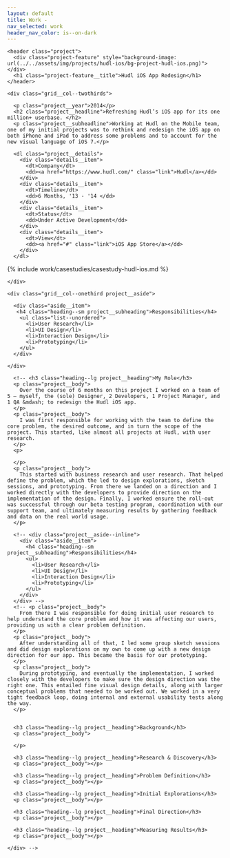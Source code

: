 ```yaml
---
layout: default
title: Work -
nav_selected: work
header_nav_color: is--on-dark
---
```



<div class="grid--maxwidth grid--outsidegutters">

  <div class="grid__row">

    <header class="project">
      <div class="project-feature" style="background-image: url(../../assets/img/projects/hudl-ios/bg-project-hudl-ios.png)"></div>
      <h1 class="project-feature__title">Hudl iOS App Redesign</h1>
    </header>
  
  </div>

</div>

<div class="grid--fullwidth project-content">

  <div class="grid--maxwidth grid--outsidegutters">
      
    <div class="grid__col--twothirds">

      <p class="project__year">2014</p>
      <h2 class="project__headline">Refreshing Hudl’s iOS app for its one million+ userbase. </h2>
      <p class="project__subheadline">Working at Hudl on the Mobile team, one of my initial projects was to rethink and redesign the iOS app on both iPhone and iPad to address some problems and to account for the new visual language of iOS 7.</p>

      <dl class="project__details">
        <div class="details__item">
          <dt>Company</dt>
          <dd><a href="https://www.hudl.com/" class="link">Hudl</a></dd>
        </div>
        <div class="details__item">
          <dt>Timeline</dt>
          <dd>6 Months, '13 - '14 </dd>
        </div>
        <div class="details__item">
          <dt>Status</dt>
          <dd>Under Active Development</dd>
        </div>
        <div class="details__item">
          <dt>View</dt>
          <dd><a href="#" class="link">iOS App Store</a></dd>
        </div>
      </dl>

<!-- 
  Article block needs to be left aligned. Any indentation breaks the Markdown parsing.
 -->
<article class="project__casestudy" markdown="1">

{% include work/casestudies/casestudy-hudl-ios.md %}

</article> 
    
    </div>

    <div class="grid__col--onethird project__aside">
          
      <div class="aside__item">
       <h4 class="heading--sm project__subheading">Responsibilities</h4>
        <ul class="list--unordered">
          <li>User Research</li>
          <li>UI Design</li>
          <li>Interaction Design</li>
          <li>Prototyping</li>
        </ul>
      </div>

    </div>         

      <!-- <h3 class="heading--lg project__heading">My Role</h3>
      <p class="project__body">
        Over the course of 6 months on this project I worked on a team of 5 — myself, the (sole) Designer, 2 Developers, 1 Project Manager, and 1 QA &mdash; to redesign the Hudl iOS app.
      </p> 
      <p class="project__body">
        I was first responsible for working with the team to define the core problem, the desired outcome, and in turn the scope of the project. This started, like almost all projects at Hudl, with user research. 
      </p>
      <p>
        
      </p>
      <p class="project__body">
        This started with business research and user research. That helped define the problem, which the led to design explorations, sketch sessions, and prototyping. From there we landed on a direction and I worked directly with the developers to provide direction on the implementation of the design. Finally, I worked ensure the roll-out was successful through our beta testing program, coordination with our support team, and ultimately measuring results by gathering feedback and data on the real world usage.
      </p>

      <!-- <div class="project__aside--inline">
        <div class="aside__item">
          <h4 class="heading--sm project__subheading">Responsibilities</h4>
          <ul>
            <li>User Research</li>
            <li>UI Design</li>
            <li>Interaction Design</li>
            <li>Prototyping</li>
          </ul>
        </div>
      </div> -->
      <!-- <p class="project__body">
        From there I was responsible for doing initial user research to help understand the core problem and how it was affecting our users, providing us with a clear problem definition. 
      </p>
      <p class="project__body">
        After understanding all of that, I led some group sketch sessions and did design explorations on my own to come up with a new design direction for our app. This became the basis for our prototyping. 
      </p>
      <p class="project__body">
        During prototyping, and eventually the implementation, I worked closely with the developers to make sure the design direction was the right one. This entailed fine visual design details, along with larger conceptual problems that needed to be worked out. We worked in a very tight feedback loop, doing internal and external usability tests along the way.
      </p>


      <h3 class="heading--lg project__heading">Background</h3>
      <p class="project__body">
        
      </p>

      <h3 class="heading--lg project__heading">Research & Discovery</h3>
      <p class="project__body"></p>

      <h3 class="heading--lg project__heading">Problem Definition</h3>
      <p class="project__body"></p>

      <h3 class="heading--lg project__heading">Initial Explorations</h3>
      <p class="project__body"></p>
  
      <h3 class="heading--lg project__heading">Final Direction</h3>
      <p class="project__body"></p>

      <h3 class="heading--lg project__heading">Measuring Results</h3>
      <p class="project__body"></p> 

    </div> -->

    

  </div>

</div>